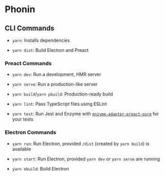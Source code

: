 # Phonin

## CLI Commands

- `yarn`: Installs dependencies

- `yarn dist`: Build Electron and Preact

### Preact Commands

- `yarn dev`: Run a development, HMR server

- `yarn serve`: Run a production-like server

- `yarn build`/`yarn pbuild`: Production-ready build

- `yarn lint`: Pass TypeScript files using ESLint

- `yarn test`: Run Jest and Enzyme with
  [`enzyme-adapter-preact-pure`](https://github.com/preactjs/enzyme-adapter-preact-pure) for
  your tests

### Electron Commands

- `yarn run`: Run Electron, provided `/dist` (created by `yarn build`) is available

- `yarn start`: Run Electron, provided `yarn dev` or `yarn serve` are running

- `yarn ebuild`: Build Electron
